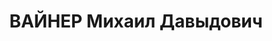 ---
title: ВАЙНЕР Михаил Давыдович
description: 1898 г.р., член партии с 1919 года, заместитель начальника хозяйственного
  отдела НКВД. Арестован в 1937г по политическому обвинению. 11.12.1937 года осужден
  Военной коллегией Верховного суда СССР. 26.05.1941г. исключён из партии Ростовским
  обкомом. 04.04.1957г. Военная коллегия Верховного суда СССР отменила приговор. В
  партии восстановлен
---